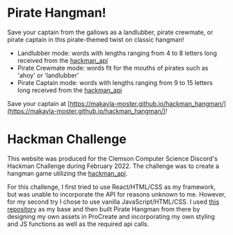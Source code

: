 # Pirate Hangman! 

Save your captain from the gallows as a landlubber, pirate crewmate, or pirate captain in this pirate-themed twist on classic hangman! 

- Landlubber mode: words with lengths ranging from 4 to 8 letters long received from the [hackman_api](https://github.com/Jay-Madden/hackmanapi)
- Pirate Crewmate mode: words fit for the mouths of pirates such as 'ahoy' or 'landlubber'
- Pirate Captain mode: words with lengths ranging from 9 to 15 letters long received from the [hackman_api](https://github.com/Jay-Madden/hackmanapi)

Save your captain at [https://makayla-moster.github.io/hackman_hangman/](https://makayla-moster.github.io/hackman_hangman/)!

# Hackman Challenge

This website was produced for the Clemson Computer Science Discord's Hackman Challenge during February 2022. The challenge was to create a hangman game utilizing the [hackman_api](https://github.com/Jay-Madden/hackmanapi).

For this challenge, I first tried to use React/HTML/CSS as my framework, but was unable to incorporate the API for reasons unknown to me. However, for my second try I chose to use vanilla JavaScript/HTML/CSS. I used [this repository](https://github.com/jelofsson/hangman-js) as my base and then built Pirate Hangman from there by designing my own assets in ProCreate and incorporating my own styling and JS functions as well as the required api calls.
